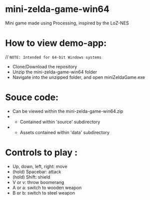 # mini-zelda-game-win64
 Mini game made using Processing, inspired by the LoZ-NES

# How to view demo-app:
// `NOTE: Intended for 64-bit Windows systems`
* Clone/Download the repository
* Unzip the mini-zelda-game-win64 folder
* Navigate into the unzipped folder, and open miniZeldaGame.exe

# Souce code:
* Can be viewed within the mini-zelda-game-win64.zip
* * Contained within 'source' subdirectory
* * Assets contained within 'data' subdirectory

# Controls to play :
* Up, down, left, right: move
* (hold) Spacebar: attack
* (hold) Shift: shield
* V or v: throw boomerang
* A or a: switch to wooden weapon
* B or b: switch to steel weapon
